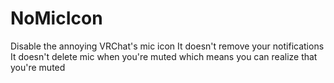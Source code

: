 # NoMicIcon
Disable the annoying VRChat's mic icon 
It doesn't remove your notifications
It doesn't delete mic when you're muted which means you can realize that you're muted
